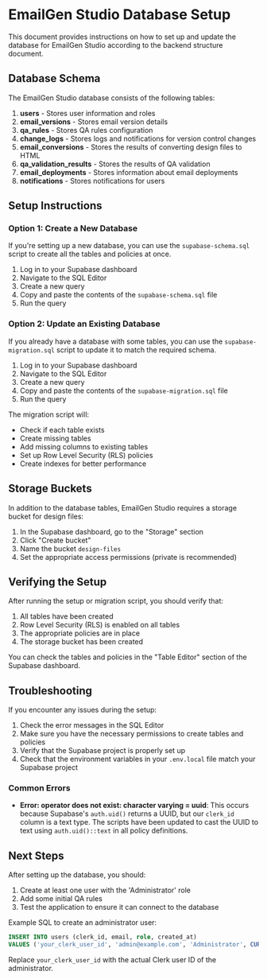 # EmailGen Studio Database Setup

This document provides instructions on how to set up and update the database for EmailGen Studio according to the backend structure document.

## Database Schema

The EmailGen Studio database consists of the following tables:

1. **users** - Stores user information and roles
2. **email_versions** - Stores email version details
3. **qa_rules** - Stores QA rules configuration
4. **change_logs** - Stores logs and notifications for version control changes
5. **email_conversions** - Stores the results of converting design files to HTML
6. **qa_validation_results** - Stores the results of QA validation
7. **email_deployments** - Stores information about email deployments
8. **notifications** - Stores notifications for users

## Setup Instructions

### Option 1: Create a New Database

If you're setting up a new database, you can use the `supabase-schema.sql` script to create all the tables and policies at once.

1. Log in to your Supabase dashboard
2. Navigate to the SQL Editor
3. Create a new query
4. Copy and paste the contents of the `supabase-schema.sql` file
5. Run the query

### Option 2: Update an Existing Database

If you already have a database with some tables, you can use the `supabase-migration.sql` script to update it to match the required schema.

1. Log in to your Supabase dashboard
2. Navigate to the SQL Editor
3. Create a new query
4. Copy and paste the contents of the `supabase-migration.sql` file
5. Run the query

The migration script will:
- Check if each table exists
- Create missing tables
- Add missing columns to existing tables
- Set up Row Level Security (RLS) policies
- Create indexes for better performance

## Storage Buckets

In addition to the database tables, EmailGen Studio requires a storage bucket for design files:

1. In the Supabase dashboard, go to the "Storage" section
2. Click "Create bucket"
3. Name the bucket `design-files`
4. Set the appropriate access permissions (private is recommended)

## Verifying the Setup

After running the setup or migration script, you should verify that:

1. All tables have been created
2. Row Level Security (RLS) is enabled on all tables
3. The appropriate policies are in place
4. The storage bucket has been created

You can check the tables and policies in the "Table Editor" section of the Supabase dashboard.

## Troubleshooting

If you encounter any issues during the setup:

1. Check the error messages in the SQL Editor
2. Make sure you have the necessary permissions to create tables and policies
3. Verify that the Supabase project is properly set up
4. Check that the environment variables in your `.env.local` file match your Supabase project

### Common Errors

- **Error: operator does not exist: character varying = uuid**: This occurs because Supabase's `auth.uid()` returns a UUID, but our `clerk_id` column is a text type. The scripts have been updated to cast the UUID to text using `auth.uid()::text` in all policy definitions.

## Next Steps

After setting up the database, you should:

1. Create at least one user with the 'Administrator' role
2. Add some initial QA rules
3. Test the application to ensure it can connect to the database

Example SQL to create an administrator user:

```sql
INSERT INTO users (clerk_id, email, role, created_at)
VALUES ('your_clerk_user_id', 'admin@example.com', 'Administrator', CURRENT_TIMESTAMP);
```

Replace `your_clerk_user_id` with the actual Clerk user ID of the administrator. 